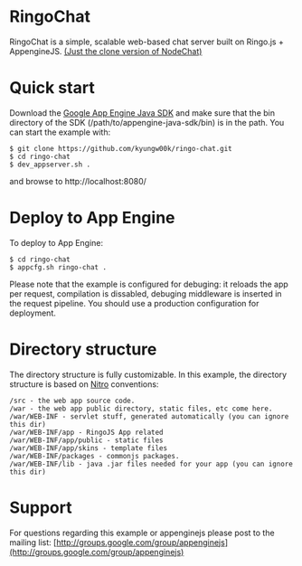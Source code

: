 RingoChat
===================
RingoChat is a simple, scalable web-based chat server built on Ringo.js + AppengineJS.
[(Just the clone version of NodeChat)](https://github.com/scottgonzalez/node-chat)

Quick start
===========

Download the [Google App Engine Java SDK](http://code.google.com/appengine/downloads.html) and make sure that the bin directory of the SDK (/path/to/appengine-java-sdk/bin) is in the path. You can start the example with:
    
    $ git clone https://github.com/kyungw00k/ringo-chat.git
    $ cd ringo-chat
    $ dev_appserver.sh . 

and browse to http://localhost:8080/


Deploy to App Engine
====================

To deploy to App Engine:

    $ cd ringo-chat
    $ appcfg.sh ringo-chat .

Please note that the example is configured for debuging: it reloads the app per request, compilation is dissabled, debuging middleware is inserted in the request pipeline. You should use a production configuration for deployment.


Directory structure
===================

The directory structure is fully customizable. In this example, the directory structure is based on [Nitro](http://www.github.com/gmosx/nitro) conventions:

    /src - the web app source code.
    /war - the web app public directory, static files, etc come here.
    /war/WEB-INF - servlet stuff, generated automatically (you can ignore this dir) 
    /war/WEB-INF/app - RingoJS App related
    /war/WEB-INF/app/public - static files
    /war/WEB-INF/app/skins - template files
    /war/WEB-INF/packages - commonjs packages.
    /war/WEB-INF/lib - java .jar files needed for your app (you can ignore this dir)


Support
=======

For questions regarding this example or appenginejs please post to the mailing list: [http://groups.google.com/group/appenginejs](http://groups.google.com/group/appenginejs)
